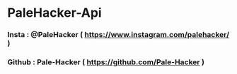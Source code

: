 # PaleHacker-Api

### Insta : @PaleHacker ( https://www.instagram.com/palehacker/ )

### Github : Pale-Hacker ( https://github.com/Pale-Hacker )
